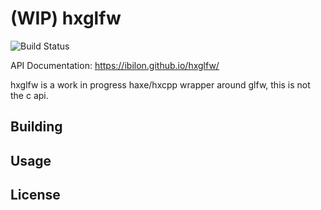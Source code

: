 # (WIP) hxglfw

![Build Status](https://github.com/ibilon/hxglfw/workflows/Main/badge.svg)

API Documentation: <https://ibilon.github.io/hxglfw/>

hxglfw is a work in progress haxe/hxcpp wrapper around glfw, this is not the c api.

## Building

## Usage

## License
